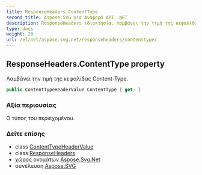 ```yaml
---
title: ResponseHeaders.ContentType
second_title: Aspose.SVG για Αναφορά API .NET
description: ResponseHeaders ιδιοκτησία. Λαμβάνει την τιμή της κεφαλίδας ContentType.
type: docs
weight: 20
url: /el/net/aspose.svg.net/responseheaders/contenttype/
---
```

## ResponseHeaders.ContentType property

Λαμβάνει την τιμή της κεφαλίδας Content-Type.

```csharp
public ContentTypeHeaderValue ContentType { get; }
```

### Αξία περιουσίας

Ο τύπος του περιεχομένου.

### Δείτε επίσης

* class [ContentTypeHeaderValue](../../../aspose.svg.net.headers/contenttypeheadervalue/)
* class [ResponseHeaders](../)
* χώρος ονομάτων [Aspose.Svg.Net](../../responseheaders/)
* συνέλευση [Aspose.SVG](../../../)



